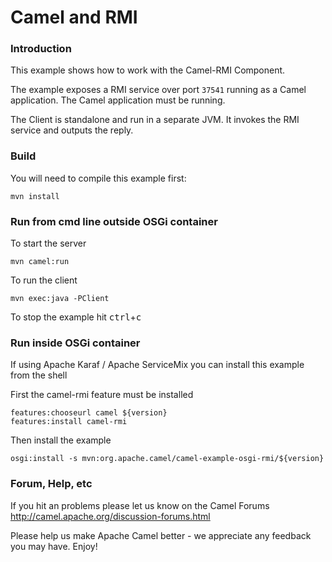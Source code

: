 # Camel and RMI

### Introduction

This example shows how to work with the Camel-RMI Component.

The example exposes a RMI service over port `37541` running as a Camel application.
The Camel application must be running.

The Client is standalone and run in a separate JVM. It invokes the RMI service and outputs the reply.

### Build

You will need to compile this example first:

	mvn install

### Run from cmd line outside OSGi container

To start the server

	mvn camel:run

To run the client

	mvn exec:java -PClient

To stop the example hit <kbd>ctrl</kbd>+<kbd>c</kbd>


### Run inside OSGi container

If using Apache Karaf / Apache ServiceMix you can install this example
from the shell

First the camel-rmi feature must be installed

	features:chooseurl camel ${version}
	features:install camel-rmi

Then install the example

	osgi:install -s mvn:org.apache.camel/camel-example-osgi-rmi/${version}

### Forum, Help, etc

If you hit an problems please let us know on the Camel Forums
	<http://camel.apache.org/discussion-forums.html>

Please help us make Apache Camel better - we appreciate any feedback you may
have.  Enjoy!
